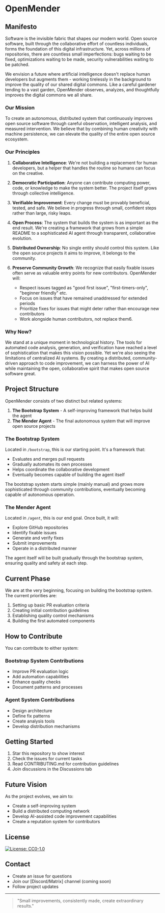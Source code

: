 # OpenMender

## Manifesto

Software is the invisible fabric that shapes our modern world. Open source software, built through the collaborative effort of countless individuals, forms the foundation of this digital infrastructure. Yet, across millions of repositories, there are countless small imperfections: bugs waiting to be fixed, optimizations waiting to be made, security vulnerabilities waiting to be patched.

We envision a future where artificial intelligence doesn't replace human developers but augments them - working tirelessly in the background to improve the quality of our shared digital commons. Like a careful gardener tending to a vast garden, OpenMender observes, analyzes, and thoughtfully improves the digital commons we all share.

### Our Mission
To create an autonomous, distributed system that continuously improves open source software through careful observation, intelligent analysis, and measured intervention. We believe that by combining human creativity with machine persistence, we can elevate the quality of the entire open source ecosystem.

### Our Principles
1. **Collaborative Intelligence**: We're not building a replacement for human developers, but a helper that handles the routine so humans can focus on the creative.

2. **Democratic Participation**: Anyone can contribute computing power, code, or knowledge to make the system better. The project itself grows through collective intelligence.

3. **Verifiable Improvement**: Every change must be provably beneficial, tested, and safe. We believe in progress through small, confident steps rather than large, risky leaps.

4. **Open Process**: The system that builds the system is as important as the end result. We're creating a framework that grows from a simple README to a sophisticated AI agent through transparent, collaborative evolution.

5. **Distributed Ownership**: No single entity should control this system. Like the open source projects it aims to improve, it belongs to the community.

6. **Preserve Community Growth**: We recognize that easily fixable issues often serve as valuable entry points for new contributors. OpenMender will:
   - Respect issues tagged as "good first issue", "first-timers-only", "beginner friendly" etc.
   - Focus on issues that have remained unaddressed for extended periods
   - Prioritize fixes for issues that might deter rather than encourage new contributors
   - Work alongside human contributors, not replace them6. 

### Why Now?
We stand at a unique moment in technological history. The tools for automated code analysis, generation, and verification have reached a level of sophistication that makes this vision possible. Yet we're also seeing the limitations of centralized AI systems. By creating a distributed, community-driven approach to code improvement, we can harness the power of AI while maintaining the open, collaborative spirit that makes open source software great.

## Project Structure

OpenMender consists of two distinct but related systems:

1. **The Bootstrap System** - A self-improving framework that helps build the agent
2. **The Mender Agent** - The final autonomous system that will improve open source projects

### The Bootstrap System
Located in `/bootstrap`, this is our starting point. It's a framework that:
- Evaluates and merges pull requests
- Gradually automates its own processes
- Helps coordinate the collaborative development
- Eventually becomes capable of building the agent itself

The bootstrap system starts simple (mainly manual) and grows more sophisticated through community contributions, eventually becoming capable of autonomous operation.

### The Mender Agent
Located in `/agent`, this is our end goal. Once built, it will:
- Explore GitHub repositories
- Identify fixable issues
- Generate and verify fixes
- Submit improvements
- Operate in a distributed manner

The agent itself will be built gradually through the bootstrap system, ensuring quality and safety at each step.

## Current Phase
We are at the very beginning, focusing on building the bootstrap system. The current priorities are:

1. Setting up basic PR evaluation criteria
2. Creating initial contribution guidelines
3. Establishing quality control mechanisms
4. Building the first automated components

## How to Contribute
You can contribute to either system:

### Bootstrap System Contributions
- Improve PR evaluation logic
- Add automation capabilities
- Enhance quality checks
- Document patterns and processes

### Agent System Contributions
- Design architecture
- Define fix patterns
- Create analysis tools
- Develop distribution mechanisms

## Getting Started
1. Star this repository to show interest
2. Check the issues for current tasks
3. Read CONTRIBUTING.md for contribution guidelines
4. Join discussions in the Discussions tab

## Future Vision
As the project evolves, we aim to:
- Create a self-improving system
- Build a distributed computing network
- Develop AI-assisted code improvement capabilities
- Create a reputation system for contributors

## License
[![License: CC0-1.0](https://img.shields.io/github/license/Quasimondo/OpenMender)](LICENSE)

## Contact
- Create an issue for questions
- Join our [Discord/Matrix] channel (coming soon)
- Follow project updates

---

> "Small improvements, consistently made, create extraordinary results."
